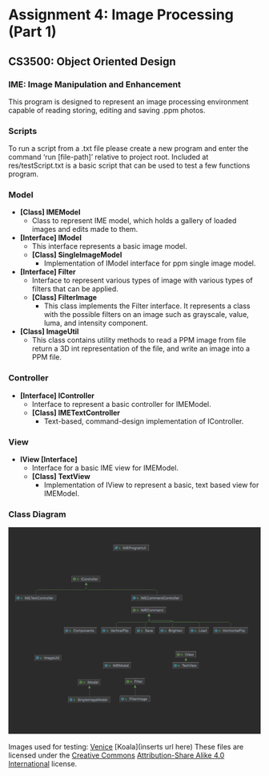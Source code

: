 # Assignment 4: Image Processing (Part 1)

## CS3500: Object Oriented Design

### IME: Image Manipulation and Enhancement

This program is designed to represent an image processing environment capable of reading storing,
editing and saving .ppm photos.

### Scripts

To run a script from a .txt file please create a new program and enter the command ‘run [file-path]’
relative to project root. Included at res/testScript.txt is a basic script that can be used to test
a few functions program.

### Model

* **[Class] IMEModel**
    * Class to represent IME model, which holds a gallery of loaded images and edits made to them.
* **[Interface] IModel**
    * This interface represents a basic image model.
    * **[Class] SingleImageModel**
        * Implementation of IModel interface for ppm single image model.
* **[Interface] Filter**
    * Interface to represent various types of image with various types of filters that can be
      applied.
    * **[Class] FilterImage**
        * This class implements the Filter interface. It represents a class with the possible
          filters on an image such as grayscale, value, luma, and intensity component.
* **[Class] ImageUtil**
    * This class contains utility methods to read a PPM image from file return a 3D int
      representation of the file, and write an image into a PPM file.

### Controller

* **[Interface] IController**
    * Interface to represent a basic controller for IMEModel.
    * **[Class] IMETextController**
        * Text-based, command-design implementation of IController.

### View

* **IView [Interface]**
    * Interface for a basic IME view for IMEModel.
    * **[Class] TextView**
        * Implementation of IView to represent a basic, text based view for IMEModel.

### Class Diagram

![](src/classDiagram.png)

Images used for testing:
[Venice](www.google.com)
[Koala](inserts url here)
These files are licensed under
the  [Creative Commons](https://en.wikipedia.org/wiki/en:Creative_Commons)   [Attribution-Share Alike 4.0 International](https://creativecommons.org/licenses/by-sa/4.0/deed.en)
license.
